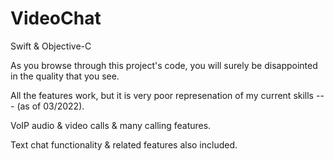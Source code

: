 # VideoChat

Swift & Objective-C




As you browse through this project's code, you will surely be disappointed in the quality that you see.

All the features work, but it is very poor represenation of my current skills --- (as of 03/2022).


VoIP audio & video calls & many calling features.

Text chat functionality & related features also included.
